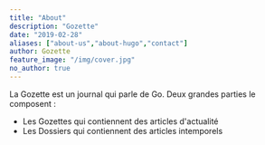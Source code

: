 ```yaml
---
title: "About"
description: "Gozette"
date: "2019-02-28"
aliases: ["about-us","about-hugo","contact"]
author: Gozette
feature_image: "/img/cover.jpg"
no_author: true
---
```


La Gozette est un journal qui parle de Go. 
Deux grandes parties le composent : 
- Les Gozettes qui contiennent des articles d'actualité
- Les Dossiers qui contiennent des articles intemporels
